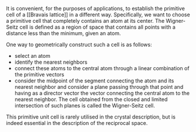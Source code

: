 It is convenient, for the purposes of applications, to establish the primitive cell  of a [[Bravais lattice]] in a different way. Specifically, we want to choose a primitive cell that completely contains an atom at its center. The Wigner-Seitz cell is defined as a region of space that contains all points with a distance less than the minimum, given an atom.

One way to geometrically construct such a cell is as follows:

-   select an atom
-   identify the nearest neighbors
-   connect these atoms to the central atom through a linear combination of the primitive vectors
-   consider the midpoint of the segment connecting the atom and its nearest neighbor and consider a plane passing through that point and having as a director vector the vector connecting the central atom to the nearest neighbor. The cell obtained from the closed and limited intersection of such planes is called the Wigner-Seitz cell. 

This primitive unit cell is rarely utilised in the crystal description, but is indeed essential in the description of the reciprocal space.